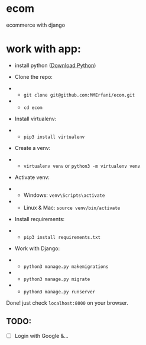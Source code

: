 # ecom
ecommerce with django
# work with app:
- install python (<a href="https://www.python.org/downloads/">Download Python</a>)

- Clone the repo:
- - `git clone git@github.com:MMErfani/ecom.git`
- - `cd ecom`

- Install virtualenv:
- - `pip3 install virtualenv`
- Create a venv:
- - `virtualenv venv` or `python3 -m virtualenv venv`
- Activate venv:
- - Windows: `venv\Scripts\activate`
- - Linux & Mac: `source venv/bin/activate`

- Install requirements:
- - `pip3 install requirements.txt`

- Work with Django:
- - `python3 manage.py makemigrations`
- - `python3 manage.py migrate`
- - `python3 manage.py runserver`

Done!
just check `localhost:8000` on your browser.

## TODO:
- [ ] Login with Google &...
